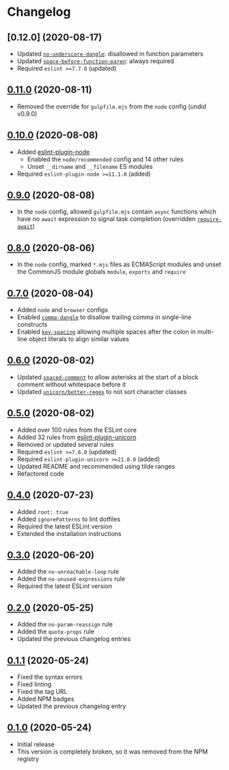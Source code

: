 # Changelog

## [0.12.0] (2020-08-17)
* Updated [`no-underscore-dangle`](https://eslint.org/docs/rules/no-underscore-dangle):
disallowed in function parameters
* Updated [`space-before-function-paren`](https://eslint.org/docs/rules/space-before-function-paren):
always required
* Required `eslint >=7.7.0` (updated)

## [0.11.0] (2020-08-11)
* Removed the override for `gulpfile.mjs` from the `node` config (undid v0.9.0)

## [0.10.0] (2020-08-08)
* Added [eslint-plugin-node](https://github.com/mysticatea/eslint-plugin-node)
	* Enabled the `node/recommended` config and 14 other rules
	* Unset `__dirname` and `__filename` ES modules
* Required `eslint-plugin-node >=11.1.0` (added)

## [0.9.0] (2020-08-08)
* In the `node` config, allowed `gulpfile.mjs` contain `async` functions
which have no `await` expression to signal task completion
(overridden [`require-await`](https://eslint.org/docs/rules/require-await))

## [0.8.0] (2020-08-06)
* In the `node` config, marked `*.mjs` files as ECMAScript modules
and unset the CommonJS module globals `module`, `exports` and `require`

## [0.7.0] (2020-08-04)
* Added `node` and `browser` configs
* Enabled [`comma-dangle`](https://eslint.org/docs/rules/comma-dangle)
to disallow trailing comma in single-line constructs
* Enabled [`key-spacing`](https://eslint.org/docs/rules/key-spacing)
allowing multiple spaces after the colon in multi-line object literals
to align similar values

## [0.6.0] (2020-08-02)
* Updated
[`spaced-comment`](https://eslint.org/docs/rules/spaced-comment)
to allow asterisks at the start of a block comment without whitespace before it
* Updated
[`unicorn/better-regex`](https://github.com/sindresorhus/eslint-plugin-unicorn/blob/master/docs/rules/better-regex.md)
to not sort character classes

## [0.5.0] (2020-08-02)
* Added over 100 rules from the ESLint core
* Added 32 rules from [eslint-plugin-unicorn](https://github.com/sindresorhus/eslint-plugin-unicorn)
* Removed or updated several rules
* Required `eslint >=7.6.0` (updated)
* Required `eslint-plugin-unicorn >=21.0.0` (added)
* Updated README and recommended using tilde ranges
* Refactored code

## [0.4.0] (2020-07-23)
* Added `root: true`
* Added `ignorePatterns` to lint dotfiles
* Required the latest ESLint version
* Extended the installation instructions

## [0.3.0] (2020-06-20)
* Added the `no-unreachable-loop` rule
* Added the `no-unused-expressions` rule
* Required the latest ESLint version

## [0.2.0] (2020-05-25)
* Added the `no-param-reassign` rule
* Added the `quote-props` rule
* Updated the previous changelog entries

## [0.1.1] (2020-05-24)
* Fixed the syntax errors
* Fixed linting
* Fixed the tag URL
* Added NPM badges
* Updated the previous changelog entry

## [0.1.0] (2020-05-24)
* Initial release
* This version is completely broken, so it was removed from the NPM registry

[0.11.0]: https://github.com/valtlai/eslint-config/compare/v0.11.0...v0.12.0
[0.11.0]: https://github.com/valtlai/eslint-config/compare/v0.10.0...v0.11.0
[0.10.0]: https://github.com/valtlai/eslint-config/compare/v0.9.0...v0.10.0
[0.9.0]: https://github.com/valtlai/eslint-config/compare/v0.8.0...v0.9.0
[0.8.0]: https://github.com/valtlai/eslint-config/compare/v0.7.0...v0.8.0
[0.7.0]: https://github.com/valtlai/eslint-config/compare/v0.6.0...v0.7.0
[0.6.0]: https://github.com/valtlai/eslint-config/compare/v0.5.0...v0.6.0
[0.5.0]: https://github.com/valtlai/eslint-config/compare/v0.4.0...v0.5.0
[0.4.0]: https://github.com/valtlai/eslint-config/compare/v0.3.0...v0.4.0
[0.3.0]: https://github.com/valtlai/eslint-config/compare/v0.2.0...v0.3.0
[0.2.0]: https://github.com/valtlai/eslint-config/compare/v0.1.1...v0.2.0
[0.1.1]: https://github.com/valtlai/eslint-config/compare/v0.1.0...v0.1.1
[0.1.0]: https://github.com/valtlai/eslint-config/releases/tag/v0.1.0
